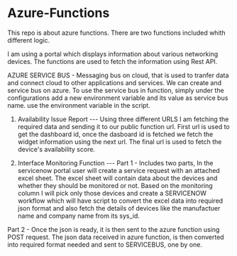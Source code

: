 # Azure-Functions
This repo is about azure functions.
There are two functions included whith different logic.

I am using a portal which displays information about various networking devices. The functions are used to fetch the information using Rest API.


AZURE SERVICE BUS - Messaging bus on cloud, that is used to tranfer data and connect cloud to other applications and services. We can create and service bus on azure. 
To use the service bus in function, simply under the configurations add a new environment variable and its value as service bus name. use the environment variable in the script.


1. Availability Issue Report --- 
   Using three different URLS I am fetching the required data and sending it to our public function url.
  First url is used to get the dashboard id, once the dasboard id is fetched we fetch the widget information using the next url. The final url is used to fetch the device's availability score.
  
2. Interface Monitoring Function ---
   Part 1 - Includes two parts, In the servicenow portal user will create a service request with an attached excel sheet. The excel sheet will contain data about the devices and whether
  they should be monitored or not. Based on the monitoring column I will pick only those devices and create a SERVICENOW workflow which will have script to convert the excel data into
  required json format and also fetch the details of devices like the manufactuer name and company name from its sys_id.
  
  Part 2 - Once the json is ready, it is then sent to the azure function using POST request. The json data received in azure function, is then converted into required format needed and
  sent to SERVICEBUS, one by one.
